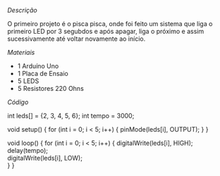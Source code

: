 *Descrição*

O primeiro projeto é o pisca pisca, onde foi feito um sistema que liga o primeiro LED por 3 segubdos e após apagar, liga o próximo e assim sucessivamente até voltar novamente ao início.

*Materiais*

- 1 Arduíno Uno
- 1 Placa de Ensaio
- 5 LEDS
- 5 Resistores 220 Ohns

*Código*

int leds[] = {2, 3, 4, 5, 6}; 
int tempo = 3000;              

void setup() {
  for (int i = 0; i < 5; i++) {
    pinMode(leds[i], OUTPUT);
  }
}

void loop() {
  for (int i = 0; i < 5; i++) {
    digitalWrite(leds[i], HIGH); 
    delay(tempo);                
    digitalWrite(leds[i], LOW);  
  }
}


